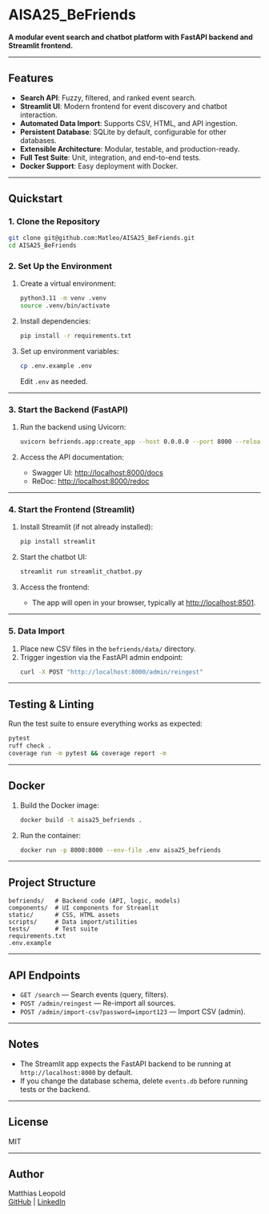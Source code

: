# AISA25_BeFriends

**A modular event search and chatbot platform with FastAPI backend and Streamlit frontend.**

---

## Features
- **Search API**: Fuzzy, filtered, and ranked event search.
- **Streamlit UI**: Modern frontend for event discovery and chatbot interaction.
- **Automated Data Import**: Supports CSV, HTML, and API ingestion.
- **Persistent Database**: SQLite by default, configurable for other databases.
- **Extensible Architecture**: Modular, testable, and production-ready.
- **Full Test Suite**: Unit, integration, and end-to-end tests.
- **Docker Support**: Easy deployment with Docker.

---

## Quickstart

### 1. Clone the Repository
```sh
git clone git@github.com:Matleo/AISA25_BeFriends.git
cd AISA25_BeFriends
```

### 2. Set Up the Environment
1. Create a virtual environment:
   ```sh
   python3.11 -m venv .venv
   source .venv/bin/activate
   ```

2. Install dependencies:
   ```sh
   pip install -r requirements.txt
   ```

3. Set up environment variables:
   ```sh
   cp .env.example .env
   ```
   Edit `.env` as needed.

---

### 3. Start the Backend (FastAPI)
1. Run the backend using Uvicorn:
   ```sh
   uvicorn befriends.app:create_app --host 0.0.0.0 --port 8000 --reload --factory
   ```

2. Access the API documentation:
   - Swagger UI: [http://localhost:8000/docs](http://localhost:8000/docs)
   - ReDoc: [http://localhost:8000/redoc](http://localhost:8000/redoc)

---

### 4. Start the Frontend (Streamlit)
1. Install Streamlit (if not already installed):
   ```sh
   pip install streamlit
   ```


2. Start the chatbot UI:
   ```sh
   streamlit run streamlit_chatbot.py
   ```

4. Access the frontend:
   - The app will open in your browser, typically at [http://localhost:8501](http://localhost:8501).

---

### 5. Data Import
1. Place new CSV files in the `befriends/data/` directory.
2. Trigger ingestion via the FastAPI admin endpoint:
   ```sh
   curl -X POST "http://localhost:8000/admin/reingest"
   ```

---

## Testing & Linting
Run the test suite to ensure everything works as expected:
```sh
pytest
ruff check .
coverage run -m pytest && coverage report -m
```

---

## Docker
1. Build the Docker image:
   ```sh
   docker build -t aisa25_befriends .
   ```

2. Run the container:
   ```sh
   docker run -p 8000:8000 --env-file .env aisa25_befriends
   ```

---

## Project Structure
```
befriends/   # Backend code (API, logic, models)
components/  # UI components for Streamlit
static/      # CSS, HTML assets
scripts/     # Data import/utilities
tests/       # Test suite
requirements.txt
.env.example
```

---

## API Endpoints
- `GET /search` — Search events (query, filters).
- `POST /admin/reingest` — Re-import all sources.
- `POST /admin/import-csv?password=import123` — Import CSV (admin).

---

## Notes
- The Streamlit app expects the FastAPI backend to be running at `http://localhost:8000` by default.
- If you change the database schema, delete `events.db` before running tests or the backend.

---

## License
MIT

---

## Author
Matthias Leopold  
[GitHub](https://github.com/Matleo) | [LinkedIn](https://www.linkedin.com/in/matthias-leopold-0ba93413b/)